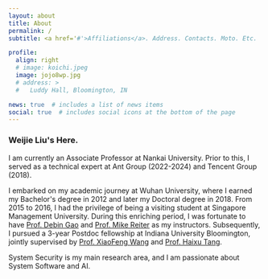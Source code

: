 ```yaml
---
layout: about
title: About
permalink: /
subtitle: <a href='#'>Affiliations</a>. Address. Contacts. Moto. Etc.

profile:
  align: right
  # image: koichi.jpeg
  image: jojo8wp.jpg
  # address: >
  #   Luddy Hall, Bloomington, IN

news: true  # includes a list of news items
social: true  # includes social icons at the bottom of the page
---
```


### Weijie Liu's Here.

I am currently an Associate Professor at Nankai University. Prior to this, I served as a technical expert at Ant Group (2022-2024) and Tencent Group (2018).

I embarked on my academic journey at Wuhan University, where I earned my Bachelor's degree in 2012 and later my Doctoral degree in 2018.
From 2015 to 2016, I had the privilege of being a visiting student at Singapore Management University. During this enriching period, I was fortunate to have [Prof. Debin Gao](https://dbgao.github.io/) and [Prof. Mike Reiter](https://reitermk.github.io/) as my instructors.
Subsequently, I pursued a 3-year Postdoc fellowship at Indiana University Bloomington, jointly supervised by [Prof. XiaoFeng Wang](https://wangxiaofeng7.github.io/) and [Prof. Haixu Tang](https://homes.luddy.indiana.edu/hatang/).

System Security is my main research area, and I am passionate about System Software and AI.
